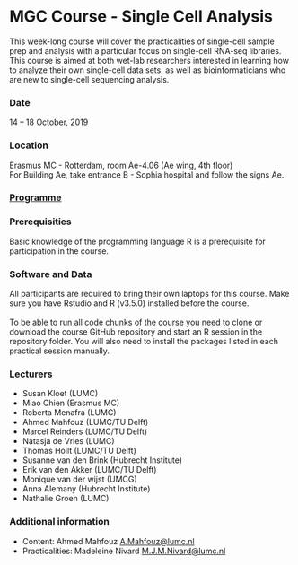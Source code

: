 # MGC Course - Single Cell Analysis

This week-long course will cover the practicalities of single-cell sample prep and analysis with a particular focus on single-cell RNA-seq libraries. This course is aimed at both wet-lab researchers interested in learning how to analyze their own single-cell data sets, as well as bioinformaticians who are new to single-cell sequencing analysis.

### Date
14 – 18 October, 2019

### Location
Erasmus MC - Rotterdam, room Ae-4.06 (Ae wing, 4th floor)\
For Building Ae, take entrance B - Sophia hospital and follow the signs Ae.

### [Programme](Programme.md)

### Prerequisities
Basic knowledge of the programming language R is a prerequisite for participation in the course.

### Software and Data
All participants are required to bring their own laptops for this course. Make sure you have Rstudio and R (v3.5.0) installed before the course.<br/>   
To be able to run all code chunks of the course you need to clone or download the course GitHub repository and start an R session in the repository folder. You will also need to install the packages listed in each practical session manually.

### Lecturers
- Susan Kloet (LUMC)
- Miao Chien (Erasmus MC)
- Roberta Menafra (LUMC)
- Ahmed Mahfouz (LUMC/TU Delft)
- Marcel Reinders (LUMC/TU Delft)
- Natasja de Vries (LUMC)
- Thomas Höllt (LUMC/TU Delft)
- Susanne van den Brink (Hubrecht Institute)
- Erik van den Akker (LUMC/TU Delft)
- Monique van der wijst (UMCG)
- Anna Alemany (Hubrecht Institute)
- Nathalie Groen (LUMC)

### Additional information
- Content: Ahmed Mahfouz <A.Mahfouz@lumc.nl>
- Practicalities: Madeleine Nivard <M.J.M.Nivard@lumc.nl>
